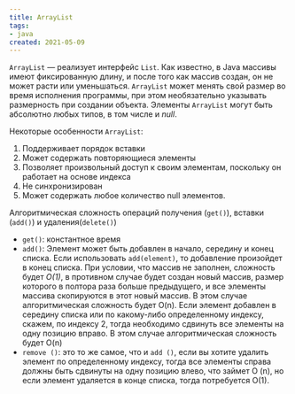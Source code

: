 ```yaml
---
title: ArrayList
tags:
- java
created: 2021-05-09
---
```


`ArrayList` — реализует интерфейс `List`.
Как известно, в Java массивы имеют фиксированную длину, и после того как массив создан, он не может расти или уменьшаться.
`ArrayList` может менять свой размер во время исполнения программы, при этом необязательно указывать размерность при создании объекта.
Элементы `ArrayList` могут быть абсолютно любых типов, в том числе и *null*.


Некоторые особенности `ArrayList`:

1. Поддерживает порядок вставки
2. Может содержать повторяющиеся элементы
3. Позволяет произвольный доступ к своим элементам, поскольку он работает на основе индекса
4. Не синхронизирован
5. Может содержать любое количество null элементов.

Алгоритмическая сложность операций получения (`get()`), вставки (`add()`) и удаления(`delete()`)

* `get()`: константное время
* `add()`: Элемент может быть добавлен в начало, середину и конец списка. Если использовать `add(element)`, то добавление произойдет в конец списка.
При условии, что массив не заполнен, сложность будет *O(1)*, в противном случае будет создан новый массив, размер которого в полтора раза больше предыдущего, и все элементы массива скопируются в этот новый массив.
В этом случае алгоритмическая сложность будет O(n). Если элемент добавлен в середину списка или по какому-либо определенному индексу, скажем, по индексу 2, тогда необходимо сдвинуть все элементы на одну позицию вправо. В этом случае алгоритмическая сложность будет O(n)
* `remove ()`: это то же самое, что и `add ()`, если вы хотите удалить элемент по определенному индексу, тогда все элементы справа должны быть сдвинуты на одну позицию влево, что займет O (n), но если элемент удаляется в конце списка, тогда потребуется O(1).  


